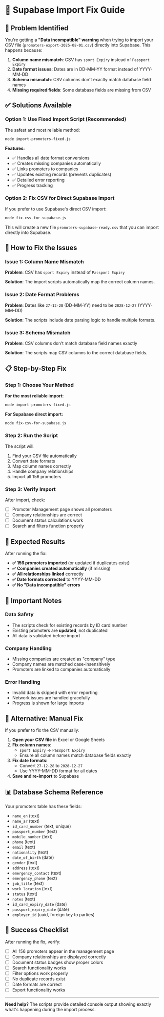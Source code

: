 # 🔧 Supabase Import Fix Guide

## 🚨 Problem Identified

You're getting a **"Data incompatible" warning** when trying to import your CSV file (`promoters-export-2025-08-01.csv`) directly into Supabase. This happens because:

1. **Column name mismatch**: CSV has `sport Expiry` instead of `Passport Expiry`
2. **Date format issues**: Dates are in DD-MM-YY format instead of YYYY-MM-DD
3. **Schema mismatch**: CSV columns don't exactly match database field names
4. **Missing required fields**: Some database fields are missing from CSV

## ✅ Solutions Available

### **Option 1: Use Fixed Import Script (Recommended)**

The safest and most reliable method:

```bash
node import-promoters-fixed.js
```

**Features:**
- ✅ Handles all date format conversions
- ✅ Creates missing companies automatically
- ✅ Links promoters to companies
- ✅ Updates existing records (prevents duplicates)
- ✅ Detailed error reporting
- ✅ Progress tracking

### **Option 2: Fix CSV for Direct Supabase Import**

If you prefer to use Supabase's direct CSV import:

```bash
node fix-csv-for-supabase.js
```

This will create a new file `promoters-supabase-ready.csv` that you can import directly into Supabase.

## 🔧 How to Fix the Issues

### **Issue 1: Column Name Mismatch**

**Problem**: CSV has `sport Expiry` instead of `Passport Expiry`

**Solution**: The import scripts automatically map the correct column names.

### **Issue 2: Date Format Problems**

**Problem**: Dates like `27-12-28` (DD-MM-YY) need to be `2028-12-27` (YYYY-MM-DD)

**Solution**: The scripts include date parsing logic to handle multiple formats.

### **Issue 3: Schema Mismatch**

**Problem**: CSV columns don't match database field names exactly

**Solution**: The scripts map CSV columns to the correct database fields.

## 📋 Step-by-Step Fix

### **Step 1: Choose Your Method**

**For the most reliable import:**
```bash
node import-promoters-fixed.js
```

**For Supabase direct import:**
```bash
node fix-csv-for-supabase.js
```

### **Step 2: Run the Script**

The script will:
1. Find your CSV file automatically
2. Convert date formats
3. Map column names correctly
4. Handle company relationships
5. Import all 156 promoters

### **Step 3: Verify Import**

After import, check:
- [ ] Promoter Management page shows all promoters
- [ ] Company relationships are correct
- [ ] Document status calculations work
- [ ] Search and filters function properly

## 🎯 Expected Results

After running the fix:

- **✅ 156 promoters imported** (or updated if duplicates exist)
- **✅ Companies created automatically** (if missing)
- **✅ All relationships linked** correctly
- **✅ Date formats corrected** to YYYY-MM-DD
- **✅ No "Data incompatible" errors**

## 🚨 Important Notes

### **Data Safety**
- The scripts check for existing records by ID card number
- Existing promoters are **updated**, not duplicated
- All data is validated before import

### **Company Handling**
- Missing companies are created as "company" type
- Company names are matched case-insensitively
- Promoters are linked to companies automatically

### **Error Handling**
- Invalid data is skipped with error reporting
- Network issues are handled gracefully
- Progress is shown for large imports

## 🔄 Alternative: Manual Fix

If you prefer to fix the CSV manually:

1. **Open your CSV file** in Excel or Google Sheets
2. **Fix column names**:
   - `sport Expiry` → `Passport Expiry`
   - Ensure all column names match database fields exactly
3. **Fix date formats**:
   - Convert `27-12-28` to `2028-12-27`
   - Use YYYY-MM-DD format for all dates
4. **Save and re-import** to Supabase

## 📊 Database Schema Reference

Your promoters table has these fields:
- `name_en` (text)
- `name_ar` (text)
- `id_card_number` (text, unique)
- `passport_number` (text)
- `mobile_number` (text)
- `phone` (text)
- `email` (text)
- `nationality` (text)
- `date_of_birth` (date)
- `gender` (text)
- `address` (text)
- `emergency_contact` (text)
- `emergency_phone` (text)
- `job_title` (text)
- `work_location` (text)
- `status` (text)
- `notes` (text)
- `id_card_expiry_date` (date)
- `passport_expiry_date` (date)
- `employer_id` (uuid, foreign key to parties)

## 🎉 Success Checklist

After running the fix, verify:
- [ ] All 156 promoters appear in the management page
- [ ] Company relationships are displayed correctly
- [ ] Document status badges show proper colors
- [ ] Search functionality works
- [ ] Filter options work properly
- [ ] No duplicate records exist
- [ ] Date formats are correct
- [ ] Export functionality works

---

**Need help?** The scripts provide detailed console output showing exactly what's happening during the import process. 